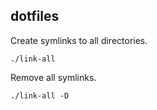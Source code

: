 ## dotfiles

Create symlinks to all directories.

`./link-all`

Remove all symlinks.

`./link-all -D`
